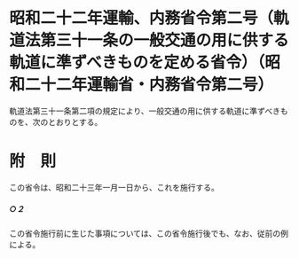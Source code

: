 # 昭和二十二年運輸、内務省令第二号（軌道法第三十一条の一般交通の用に供する軌道に準ずべきものを定める省令）（昭和二十二年運輸省・内務省令第二号）
軌道法第三十一条第二項の規定により、一般交通の用に供する軌道に準ずべきものを、次のとおりとする。
# 附　則
この省令は、昭和二十三年一月一日から、これを施行する。
##### ○２
この省令施行前に生じた事項については、この省令施行後でも、なお、従前の例による。
